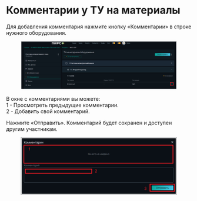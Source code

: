 # Комментарии у ТУ на материалы


Для добавления комментария нажмите кнопку «Комментарии» в строке нужного оборудования.

<figure><img src="../../../.gitbook/assets/image (34).png" alt=""><figcaption></figcaption></figure>


В окне с комментариями вы можете:
\
1 - Просмотреть предыдущие комментарии.
\
2 - Добавить свой комментарий.

Нажмите «Отправить». Комментарий будет сохранен и доступен другим участникам.

<figure><img src="../../../.gitbook/assets/image (35).png" alt=""><figcaption></figcaption></figure>


